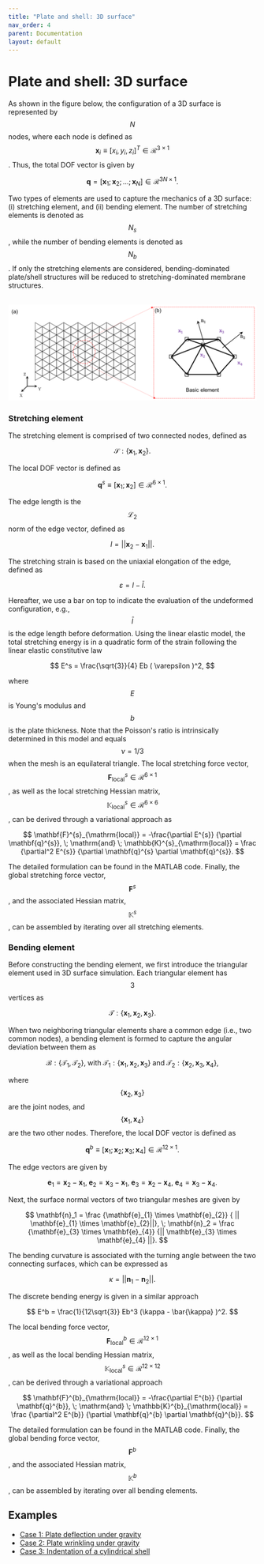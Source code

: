 ```yaml
---
title: "Plate and shell: 3D surface"
nav_order: 4
parent: Documentation
layout: default
---
```


# Plate and shell: 3D surface

As shown in the figure below, the configuration of a 3D surface is represented by $$N$$ nodes, where each node is defined as $$\mathbf{x}_{i} \equiv [x_{i}, y_{i}, z_{i}]^{T} \in \mathcal{R}^{3 \times 1}$$. Thus, the total DOF vector is given by

$$
\mathbf{q} = [ \mathbf{x}_1; \mathbf{x}_2; \ldots; {\mathbf{x}_{N}} ] \in \mathcal{R}^{3N \times 1}.
$$

Two types of elements are used to capture the mechanics of a 3D surface: (i) stretching element, and (ii) bending element. The number of stretching elements is denoted as $$N_{s}$$, while the number of bending elements is denoted as $$N_{b}$$. If only the stretching elements are considered, bending-dominated plate/shell structures will be reduced to stretching-dominated membrane structures. 

<br/><img src='../assets/figures/plate_model.png' width="800">

### Stretching element

The stretching element is comprised of two connected nodes, defined as

$$
\mathcal{S}: \{\mathbf{x}_{1}, \mathbf{x}_{2} \}.
$$

The local DOF vector is defined as 

$$
\mathbf{q}^{s} \equiv [\mathbf{x}_{1}; \mathbf{x}_{2} ] \in \mathcal{R}^{6 \times 1}.
$$

The edge length is the $$\mathcal{L}_{2}$$ norm of the edge vector, defined as

$$
l   =  || \mathbf{x}_{2}  -\mathbf{x}_{1} ||.
$$

The stretching strain is based on the uniaxial elongation of the edge, defined as

$$
{\varepsilon} = {  l } - \bar{l}.
$$

Hereafter, we use a bar on top to indicate the evaluation of the undeformed configuration, e.g., $$\bar{l}$$ is the edge length before deformation. Using the linear elastic model, the total stretching energy is in a quadratic form of the strain following the linear elastic constitutive law

$$
E^s = \frac{\sqrt{3}}{4} Eb ( \varepsilon )^2,
$$

where $$E $$ is Young's modulus and $$b$$ is the plate thickness. Note that the Poisson's ratio is intrinsically determined in this model and equals $$\nu=1/3$$ when the mesh is an equilateral triangle. The local stretching force vector, $$\mathbf{F}^{s}_{\mathrm{local}} \in \mathcal{R}^{6 \times 1}$$, as well as the local stretching Hessian matrix, $$\mathbb{K}^{s}_{\mathrm{local}} \in \mathcal{R}^{6 \times 6}$$, can be derived through a variational approach as

$$
\mathbf{F}^{s}_{\mathrm{local}} = -\frac{\partial E^{s}}  {\partial \mathbf{q}^{s}}, \; \mathrm{and} \; \mathbb{K}^{s}_{\mathrm{local}} = \frac {\partial^2 E^{s}}  {\partial \mathbf{q}^{s} \partial \mathbf{q}^{s}}.
$$

The detailed formulation can be found in the MATLAB code. Finally, the global stretching force vector,  $$\mathbf{F}^{s}$$, and the associated Hessian matrix, $$\mathbb{K}^{s}$$, can be assembled by iterating over all stretching elements.

### Bending element

Before constructing the bending element, we first introduce the triangular element used in 3D surface simulation. Each triangular element has $$3$$ vertices as

$$
\mathcal{T}: \{ \mathbf{x}_{1}, \mathbf{x}_{2}, \mathbf{x}_{3} \}.
$$

When two neighboring triangular elements share a common edge (i.e., two common nodes), a bending element is formed to capture the angular deviation between them as

$$
\mathcal{B}: \{ \mathcal{T}_{1}, \mathcal{T}_{2} \}, \; \mathrm{with} \; \mathcal{T}_{1} : \{ \mathbf{x}_{1}, \mathbf{x}_{2}, \mathbf{x}_{3} \} \; \mathrm{and} \; \mathcal{T}_{2} : \{ \mathbf{x}_{2}, \mathbf{x}_{3}, \mathbf{x}_{4} \},
$$

where $$\{ \mathbf{x}_{2} , \mathbf{x}_{3} \}$$ are the joint nodes, and $$\{ \mathbf{x}_{1}, \mathbf{x}_{4} \}$$ are the two other nodes. Therefore, the local DOF vector is defined as 

$$
\mathbf{q}^{b} \equiv [\mathbf{x}_{1}; \mathbf{x}_{2};\mathbf{x}_{3};\mathbf{x}_{4} ] \in \mathcal{R}^{12 \times 1}.
$$

The edge vectors are given by

$$
 \mathbf{e}_{1} = \mathbf{x}_{2}  -\mathbf{x}_{1}, \; \mathbf{e}_{2} = \mathbf{x}_{3}  -\mathbf{x}_{1}, \; \mathbf{e}_{3} = \mathbf{x}_{2}  -\mathbf{x}_{4}, \; \mathbf{e}_{4} = \mathbf{x}_{3}  -\mathbf{x}_{4}.
$$

Next, the surface normal vectors of two triangular meshes are given by

$$
\mathbf{n}_1  =  \frac {\mathbf{e}_{1} \times \mathbf{e}_{2}} { || \mathbf{e}_{1} \times \mathbf{e}_{2}||}, \; \mathbf{n}_2  =  \frac {\mathbf{e}_{3} \times \mathbf{e}_{4}} {|| \mathbf{e}_{3} \times \mathbf{e}_{4} ||}.
$$

The bending curvature is associated with the turning angle between the two connecting surfaces, which can be expressed as

$$
{\kappa} = || \mathbf{n}_{1} - \mathbf{n}_{2} ||.
$$

The discrete bending energy is given in a similar approach

$$
E^b = \frac{1}{12\sqrt{3}} Eb^3 (\kappa  - \bar{\kappa} )^2.
$$

The local bending force vector, $$\mathbf{F}^{b}_{\mathrm{local}} \in \mathcal{R}^{12 \times 1}$$, as well as the local bending Hessian matrix, $$\mathbb{K}^{s}_{\mathrm{local}} \in \mathcal{R}^{12 \times 12}$$, can be derived through a variational approach

$$
\mathbf{F}^{b}_{\mathrm{local}} = -\frac{\partial E^{b}}  {\partial \mathbf{q}^{b}}, \; \mathrm{and} \; \mathbb{K}^{b}_{\mathrm{local}} = \frac {\partial^2 E^{b}}  {\partial \mathbf{q}^{b} \partial \mathbf{q}^{b}}.
$$

The detailed formulation can be found in the MATLAB code. Finally, the global bending force vector,  $$\mathbf{F}^{b}$$, and the associated Hessian matrix, $$\mathbb{K}^{b}$$, can be assembled by iterating over all bending elements.

## Examples

- [Case 1: Plate deflection under gravity](../examples/3d_surface_case_1.html)
- [Case 2: Plate wrinkling under gravity](../examples/3d_surface_case_2.html)
- [Case 3: Indentation of a cylindrical shell](../examples/3d_surface_case_3.html)

